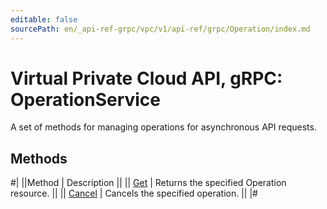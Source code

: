 ```yaml
---
editable: false
sourcePath: en/_api-ref-grpc/vpc/v1/api-ref/grpc/Operation/index.md
---
```


# Virtual Private Cloud API, gRPC: OperationService

A set of methods for managing operations for asynchronous API requests.

## Methods

#|
||Method | Description ||
|| [Get](get.md) | Returns the specified Operation resource. ||
|| [Cancel](cancel.md) | Cancels the specified operation. ||
|#
